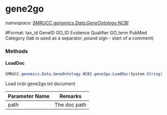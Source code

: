 ﻿# gene2go
_namespace: [SMRUCC.genomics.Data.GeneOntology.NCBI](./index.md)_

#Format: tax_id GeneID GO_ID Evidence Qualifier GO_term PubMed Category (tab is used as a separator, pound sign - start of a comment)



### Methods

#### LoadDoc
```csharp
SMRUCC.genomics.Data.GeneOntology.NCBI.gene2go.LoadDoc(System.String)
```
Load ncbi gene2go.txt document

|Parameter Name|Remarks|
|--------------|-------|
|path|The doc path|



